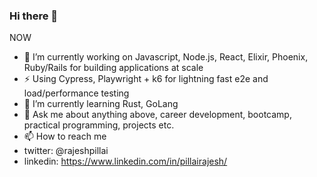 ### Hi there 👋

<!--
**rajeshpillai/rajeshpillai** is a ✨ _special_ ✨ repository because its `README.md` (this file) appears on your GitHub profile.

Here are some ideas to get you started:

- 🔭 I’m currently working on Javascript, React, Elixir, Phoenix, Ruby/Rails
- 🌱 I’m currently learning Rust, GoLang
- 👯 I’m looking to collaborate on ...
- 🤔 I’m looking for help with ...
- 💬 Ask me about ...
- 📫 How to reach me: ...
- 😄 Pronouns: ...
- ⚡ Fun fact: ...
-->

NOW
- 🔭 I’m currently working on Javascript, Node.js, React, Elixir, Phoenix, Ruby/Rails for building applications at scale
- ⚡ Using Cypress, Playwright + k6 for lightning fast e2e and load/performance testing
- 🌱 I’m currently learning Rust, GoLang
- 💬 Ask me about anything above, career development, bootcamp, practical programming, projects etc.
- 📫 How to reach me
 - twitter:  @rajeshpillai
 - linkedin: https://www.linkedin.com/in/pillairajesh/
